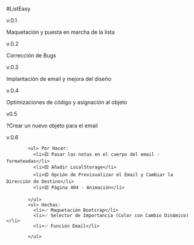 #ListEasy

v.0.1

Maquetación y puesta en marcha de la lista

v.0.2

Corrección de Bugs

v.0.3

Implantación de email y mejora del diseño

v.0.4 

Optimizaciones de código y asignación al objeto

v0.5

?Crear un nuevo objeto para el email

v.0.6

            <ul> Por Hacer:
              <li>🟨 Pasar las notas en el cuerpo del email - formateadas</li>
              <li>🟨 Añadir LocalStorage</li>
              <li>🟨 Opción de Previsualizar el Email y Cambiar la Dirección de Destino</li>
              <li>🟨 Página 404 - Animación</li>

            </ul>
            <ul> Hechas:
              <li>✅ Maquetación Bootsrap</li>
              <li>✅ Selector de Importancia (Color con Cambio Dinámico)</li>
              <li>✅ Función Email</li>

            </ul>


